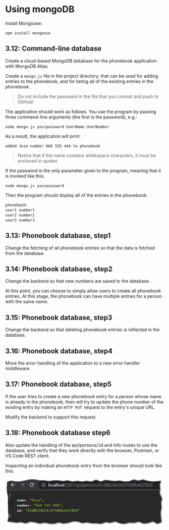 # Using mongoDB

Install Mongoose:

``` 
npm install mongoose
```

## 3.12: Command-line database

Create a cloud-based MongoDB database for the phonebook application with MongoDB Atlas.

Create a `mongo.js` file in the project directory, that can be used for adding entries to the phonebook, and for listing all of the existing entries in the phonebook.

> Do not include the password in the file that you commit and push to GitHub!

The application should work as follows. You use the program by passing three command-line arguments (the first is the password), e.g.:

```
node mongo.js yourpassword UserName UserNumber
```

As a result, the application will print:

```
added Jose number 666 555 444 to phonebook
```

> Notice that if the name contains whitespace characters, it must be enclosed in quotes

If the password is the only parameter given to the program, meaning that it is invoked like this:

```
node mongo.js yourpassword
```

Then the program should display all of the entries in the phonebook:

```
phonebook:
user1 number1
user2 number2
user3 number3
```

## 3.13: Phonebook database, step1

Change the fetching of all phonebook entries so that the data is fetched from the database.

## 3.14: Phonebook database, step2

Change the backend so that new numbers are saved to the database.

At this point, you can choose to simply allow users to create all phonebook entries. At this stage, the phonebook can have multiple entries for a person with the same name.

## 3.15: Phonebook database, step3

Change the backend so that deleting phonebook entries is reflected in the database.

## 3.16: Phonebook database, step4

Move the error handling of the application to a new error handler middleware.

## 3.17: Phonebook database, step5

If the user tries to create a new phonebook entry for a person whose name is already in the phonebook, then will try to update the phone number of the existing entry by making an `HTTP PUT `request to the entry's unique URL.

Modify the backend to support this request.

## 3.18: Phonebook database step6

Also update the handling of the api/persons/:id and info routes to use the database, and verify that they work directly with the browser, Postman, or VS Code REST client.

Inspecting an individual phonebook entry from the browser should look like this:

![imagen](assets/26.png)